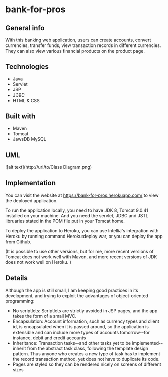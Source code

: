 # bank-for-pros

## General info
With this banking web application, users can create accounts, convert currencies, transfer funds, view transaction records in different currencies. They can also view various financial products on the product page.

## Technologies
* Java
* Servlet
* JSP
* JDBC
* HTML & CSS

## Built with 
* Maven
* Tomcat
* JawsDB MySQL

## UML
![alt text](http://url/to/Class Diagram.png)

## Implementation

You can visit the website at https://bank-for-pros.herokuapp.com/ to view the deployed application. 

To run the application locally, you need to have JDK 8, Tomcat 9.0.41 installed on your machine. And you need the servlet, JDBC and JSTL libruaries stated in the POM file put in your Tomcat home. 

To deploy the application to Heroku, you can use IntelliJ's integration with Heroku by running command Heroku:deploy war, or you can deploy the app from Github. 

(It is possible to use other versions, but for me, more recent versions of Tomcat does not work well with Maven, and more recent versions of JDK does not work well on Heroku. )

## Details
Although the app is still small, I am keeping good practices in its development, and trying to exploit the advantages of object-oriented programming:
* No scriptlets: Scriptlets are strictly avoided in JSP pages, and the app takes the form of a small MVC.
* Encapsulation: Account information, such as currency types and client id, is encapsulated when it is passed around, so the application is extensible and can include more types of accounts tomorrow--for instance, debit and credit accounts
* Inheritance: Transaction tasks--and other tasks yet to be implemented--inherit from the abstract task class, following the template design pattern. Thus anyone who creates a new type of task has to implement the record transaction method, yet does not have to duplicate its code.
* Pages are styled so they can be rendered nicely on screens of different sizes
